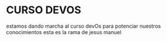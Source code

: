 # CURSO DEVOS

estamos dando marcha al curso devOs para potenciar nuestros conocimientos esta es la rama de jesus manuel

